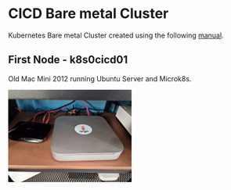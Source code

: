 # CICD Bare metal Cluster

Kubernetes Bare metal Cluster created using the following [manual](https://askcloudarchitech.com/posts/tutorials/create-kubernetes-cluster-from-old-computers/).

## First Node - k8s0cicd01

Old Mac Mini 2012 running Ubuntu Server and Microk8s.

<img align="center" width="50%" height="50%" src="../../../../../images/k8scicd01.jpg">